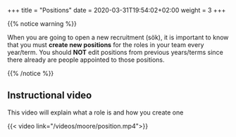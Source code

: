 +++
title = "Positions"
date =  2020-03-31T19:54:02+02:00
weight = 3
+++

{{% notice warning %}}

When you are going to open a new recruitment (sök), it is important to know that you must **create new positions** for the roles in your team every year/term. You should **NOT** edit positions from previous years/terms since there already are people appointed to those positions.

{{% /notice %}}

## Instructional video

This video will explain what a role is and how you create one

{{< video link="/videos/moore/position.mp4">}}
